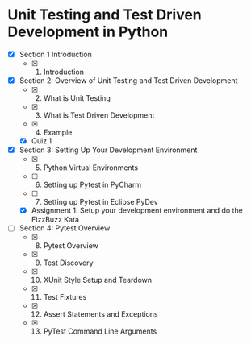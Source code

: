 # Unit Testing and Test Driven Development in Python

- [x] Section 1 Introduction
    - [x] 1. Introduction

- [X] Section 2: Overview of Unit Testing and Test Driven Development
    - [X] 2. What is Unit Testing
    - [X] 3. What is Test Driven Development
    - [X] 4. Example
    - [X] Quiz 1

- [X] Section 3: Setting Up Your Development Environment
    - [X] 5. Python Virtual Environments
    - [ ] 6. Setting up Pytest in PyCharm
    - [ ] 7. Setting up Pytest in Eclipse PyDev
    - [X] Assignment 1: Setup your development environment and do the FizzBuzz Kata

- [ ] Section 4: Pytest Overview
    - [X] 8. Pytest Overview
    - [X] 9. Test Discovery
    - [X] 10. XUnit Style Setup and Teardown
    - [X] 11. Test Fixtures
    - [X] 12. Assert Statements and Exceptions
    - [X] 13. PyTest Command Line Arguments


